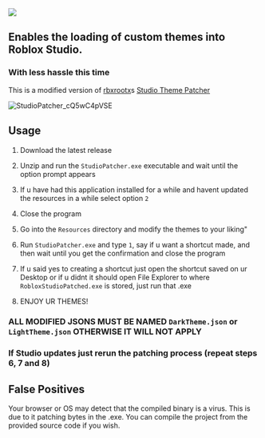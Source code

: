 <img src="icon.ico" />

## Enables the loading of custom themes into Roblox Studio.
### With less hassle this time
This is a modified version of [rbxrootx](https://www.github.com/rbxrootx)s [Studio Theme Patcher](https://www.github.com/rbxrootx/Roblox-Studio-CustomTheme-Patcher)

![StudioPatcher_cQ5wC4pVSE](https://github.com/Ossyence/Roblox-Studio-CustomTheme-Patcher_Fancied/assets/110287364/f8211d4e-ec05-4c2d-b110-6ad3ce20becf)

## Usage

1. Download the latest release
2. Unzip and run the `StudioPatcher.exe` executable and wait until the option prompt appears
3. If u have had this application installed for a while and havent updated the resources in a while select option `2`
4. Close the program
5. Go into the `Resources` directory and modify the themes to your liking"
6. Run `StudioPatcher.exe` and type `1`, say if u want a shortcut made, and then wait until you get the confirmation and close the program
7. If u said yes to creating a shortcut just open the shortcut saved on ur Desktop or if u didnt it should open File Explorer to where `RobloxStudioPatched.exe` is stored, just run that .exe

8. ENJOY UR THEMES!

### ALL MODIFIED JSONS MUST BE NAMED  `DarkTheme.json` or `LightTheme.json` OTHERWISE IT WILL NOT APPLY
### If Studio updates just rerun the patching process (repeat steps 6, 7 and 8)

## False Positives

Your browser or OS may detect that the compiled binary is a virus. This is due to it patching bytes in the .exe. You can compile the project from the provided source code if you wish.
